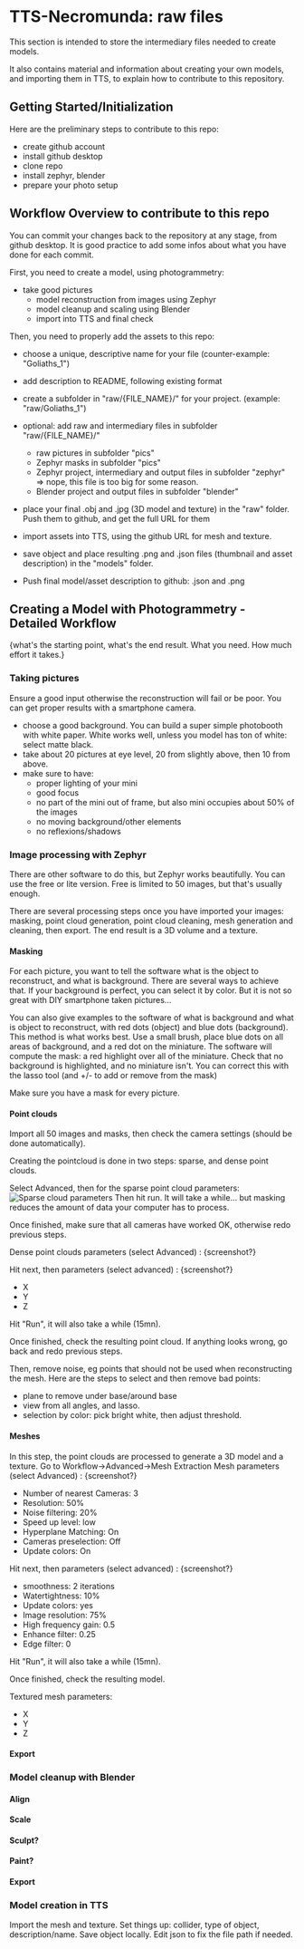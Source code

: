 # TTS-Necromunda: raw files
This section is intended to store the intermediary files needed to create models.

It also contains material and information about creating your own models, and importing them in TTS, to explain how to contribute to this repository.

## Getting Started/Initialization
Here are the preliminary steps to contribute to this repo:
- create github account
- install github desktop
- clone repo
- install zephyr, blender
- prepare your photo setup

## Workflow Overview to contribute to this repo
You can commit your changes back to the repository at any stage, from github desktop. It is good practice to add some infos about what you have done for each commit.

First, you need to create a model, using photogrammetry:
- take good pictures
  - model reconstruction from images using Zephyr
  - model cleanup and scaling using Blender
  - import into TTS and final check

Then, you need to properly add the assets to this repo:
- choose a unique, descriptive name for your file (counter-example: "Goliaths_1")
- add description to README, following existing format
- create a subfolder in "raw/{FILE_NAME}/" for your project. (example: "raw/Goliaths_1")
- optional: add raw and intermediary files in subfolder "raw/{FILE_NAME}/"
	- raw pictures in subfolder "pics"
	- Zephyr masks in subfolder "pics"
	- Zephyr project, intermediary and output files in subfolder "zephyr" => nope, this file is too big for some reason.
	- Blender project and output files in subfolder "blender"
	
- place your final .obj and .jpg (3D model and texture) in the "raw" folder. Push them to github, and get the full URL for them
- import assets into TTS, using the github URL for mesh and texture.
- save object and place resulting .png and .json files (thumbnail and asset description) in the "models" folder.
- Push final model/asset description to github: .json and .png

## Creating a Model with Photogrammetry - Detailed Workflow
{what's the starting point, what's the end result. What you need. How much effort it takes.}

### Taking pictures
Ensure a good input otherwise the reconstruction will fail or be poor. You can get proper results with a smartphone camera.
- choose a good background. You can build a super simple photobooth with white paper. White works well, unless you model has ton of white: select matte black.
- take about 20 pictures at eye level, 20 from slightly above, then 10 from above.
- make sure to have:
  - proper lighting of your mini
  - good focus
  - no part of the mini out of frame, but also mini occupies about 50% of the images
  - no moving background/other elements
  - no reflexions/shadows

### Image processing with Zephyr
There are other software to do this, but Zephyr works beautifully. You can use the free or lite version. Free is limited to 50 images, but that's usually enough.

There are several processing steps once you have imported your images: masking, point cloud generation, point cloud cleaning, mesh generation and cleaning, then export.
The end result is a 3D volume and a texture.

#### Masking
For each picture, you want to tell the software what is the object to reconstruct, and what is background. There are several ways to achieve that.
If your background is perfect, you can select it by color. But it is not so great with DIY smartphone taken pictures...

You can also give examples to the software of what is background and what is object to reconstruct, with red dots (object) and blue dots (background).
This method is what works best. Use a small brush, place blue dots on all areas of background, and a red dot on the miniature.
The software will compute the mask: a red highlight over all of the miniature. Check that no background is highlighted, and no miniature isn't.
You can correct this with the lasso tool (and +/- to add or remove from the mask)

Make sure you have a mask for every picture.
#### Point clouds
Import all 50 images and masks, then check the camera settings (should be done automatically).

Creating the pointcloud is done in two steps: sparse, and dense point clouds.

Select Advanced, then for the sparse point cloud parameters:
![Sparse cloud parameters](https://github.com/Mautibusu/TTS-Necromunda/tree/main/doc/doc-scrnsht_sparse-params1.png)
Then hit run. It will take a while... but masking reduces the amount of data your computer has to process.

Once finished, make sure that all cameras have worked OK, otherwise redo previous steps.

Dense point clouds parameters (select Advanced) :
{screenshot?}

Hit next, then parameters (select advanced) :
{screenshot?}
- X
- Y
- Z

Hit "Run", it will also take a while (15mn).

Once finished, check the resulting point cloud. If anything looks wrong, go back and redo previous steps.


Then, remove noise, eg points that should not be used when reconstructing the mesh.
Here are the steps to select and then remove bad points:
- plane to remove under base/around base
- view from all angles, and lasso.
- selection by color: pick bright white, then adjust threshold.


#### Meshes
In this step, the point clouds are processed to generate a 3D model and a texture.
Go to Workflow->Advanced->Mesh Extraction
Mesh parameters (select Advanced) :
{screenshot?}
- Number of nearest Cameras: 3
- Resolution: 50%
- Noise filtering: 20%
- Speed up level: low
- Hyperplane Matching: On
- Cameras preselection: Off
- Update colors: On

Hit next, then parameters (select advanced) :
{screenshot?}
- smoothness: 2 iterations
- Watertightness: 10%
- Update colors: yes
- Image resolution: 75%
- High frequency gain: 0.5
- Enhance filter: 0.25
- Edge filter: 0

Hit "Run", it will also take a while (15mn).

Once finished, check the resulting model.


Textured mesh parameters:
- X 
- Y
- Z

#### Export

### Model cleanup with Blender

#### Align

#### Scale

#### Sculpt?

#### Paint?

#### Export

### Model creation in TTS

Import the mesh and texture.
Set things up: collider, type of object, description/name.
Save object locally.
Edit json to fix the file path if needed.
